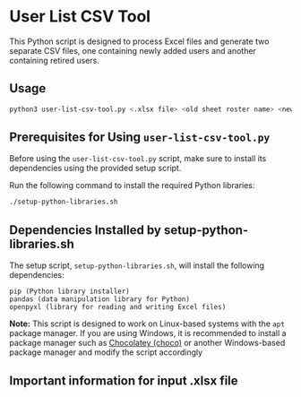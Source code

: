# User List CSV Tool

This Python script is designed to process Excel files and generate two separate CSV files, one containing newly added users and another containing retired users.

## Usage

```bash
python3 user-list-csv-tool.py <.xlsx file> <old sheet roster name> <new sheet roster name>
```


## Prerequisites for Using `user-list-csv-tool.py`

Before using the `user-list-csv-tool.py` script, make sure to install its dependencies using the provided setup script.

Run the following command to install the required Python libraries:

```bash
./setup-python-libraries.sh
```

## Dependencies Installed by setup-python-libraries.sh

The setup script, ```setup-python-libraries.sh```, will install the following dependencies:

    pip (Python library installer)
    pandas (data manipulation library for Python)
    openpyxl (library for reading and writing Excel files)

**Note:** This script is designed to work on Linux-based systems with the `apt` package manager. If you are using Windows, it is recommended to install a package manager such as [Chocolatey (choco)](https://chocolatey.org/) or another Windows-based package manager and modify the script accordingly

## Important information for input .xlsx file

